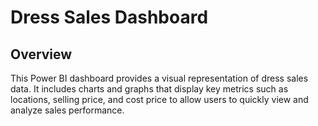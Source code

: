 

# Dress Sales Dashboard

## Overview

This Power BI dashboard provides a visual representation of dress sales data. It includes charts and graphs that display key metrics such as locations, selling price, and cost price to allow users to quickly view and analyze sales performance.
